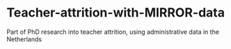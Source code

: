 # Teacher-attrition-with-MIRROR-data
Part of PhD research into teacher attrition, using administrative data in the Netherlands
